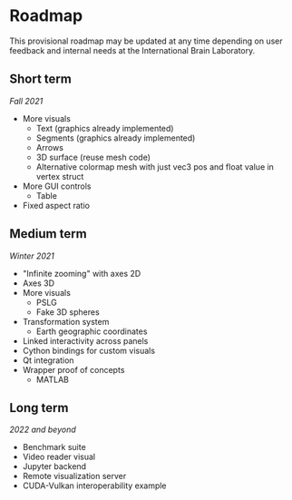 # Roadmap

This provisional roadmap may be updated at any time depending on user feedback and internal needs at the International Brain Laboratory.


## Short term

*Fall 2021*

* More visuals
    * Text (graphics already implemented)
    * Segments (graphics already implemented)
    * Arrows
    * 3D surface (reuse mesh code)
    * Alternative colormap mesh with just vec3 pos and float value in vertex struct
* More GUI controls
    * Table
* Fixed aspect ratio


## Medium term

*Winter 2021*

* "Infinite zooming" with axes 2D
* Axes 3D
* More visuals
    * PSLG
    * Fake 3D spheres
* Transformation system
    * Earth geographic coordinates
* Linked interactivity across panels
* Cython bindings for custom visuals
* Qt integration
* Wrapper proof of concepts
    * MATLAB


## Long term

*2022 and beyond*

* Benchmark suite
* Video reader visual
* Jupyter backend
* Remote visualization server
* CUDA-Vulkan interoperability example

